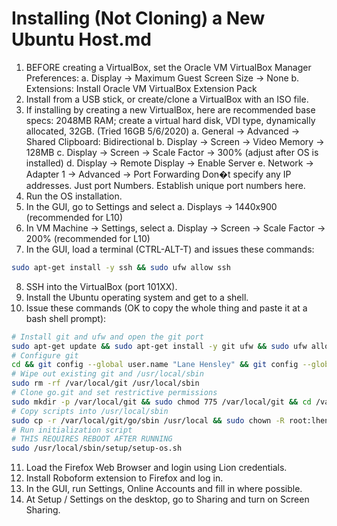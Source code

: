 ﻿# Installing (Not Cloning) a New Ubuntu Host.md

1. BEFORE creating a VirtualBox, set the Oracle VM VirtualBox Manager Preferences:
	a. Display -> Maximum Guest Screen Size -> None
	b. Extensions: Install Oracle VM VirtualBox Extension Pack
2. Install from a USB stick, or create/clone a VirtualBox with an ISO file.
3. If installing by creating a new VirtualBox, here are recommended base specs: 2048MB RAM; create a virtual hard disk, VDI type, dynamically allocated, 32GB. (Tried 16GB 5/6/2020)
   a. General -> Advanced -> Shared Clipboard: Bidirectional
   b. Display -> Screen -> Video Memory -> 128MB
   c. Display -> Screen -> Scale Factor -> 300% (adjust after OS is installed)
   d. Display -> Remote Display -> Enable Server
   e. Network -> Adapter 1 -> Advanced -> Port Forwarding
        Don�t specify any IP addresses. Just port Numbers. Establish unique port numbers here.
4. Run the OS installation.
5. In the GUI, go to Settings and select
	a. Displays -> 1440x900 (recommended for L10)
6. In VM Machine -> Settings, select
	a. Display -> Screen -> Scale Factor -> 200% (recommended for L10)
7. In the GUI, load a terminal (CTRL-ALT-T) and issues these commands:
```bash
sudo apt-get install -y ssh && sudo ufw allow ssh
```
8. SSH into the VirtualBox (port 101XX).
9.	Install the Ubuntu operating system and get to a shell.
10.	Issue these commands (OK to copy the whole thing and paste it at a bash shell prompt):
```bash
# Install git and ufw and open the git port
sudo apt-get update && sudo apt-get install -y git ufw && sudo ufw allow git
# Configure git
cd && git config --global user.name "Lane Hensley" && git config --global user.email "lane.hensley@alumni.duke.edu" && git config --global credential.helper store && git config --global credential.helper cache && git config --global credential.helper 'cache --timeout=600'
# Wipe out existing git and /usr/local/sbin
sudo rm -rf /var/local/git /usr/local/sbin
# Clone go.git and set restrictive permissions
sudo mkdir -p /var/local/git && sudo chmod 775 /var/local/git && cd /var/local/git && sudo git clone https://github.com/lhensley/go.git && sudo chmod -R 400 /var/local/git && cd
# Copy scripts into /usr/local/sbin
sudo cp -r /var/local/git/go/sbin /usr/local && sudo chown -R root:lhensley /usr/local/sbin && sudo find /usr/local/sbin -type d -print0 | sudo xargs -0 chmod 750 && sudo find /usr/local/sbin -type f -print0 | sudo xargs -0 chmod 440 && sudo chmod -R 400 /var/local/git/go/configs && sudo chmod 540 /usr/local/sbin/*.sh /usr/local/sbin/setup/*.sh /usr/local/sbin/*.py /usr/local/sbin/ccextractor
# Run initialization script
# THIS REQUIRES REBOOT AFTER RUNNING
sudo /usr/local/sbin/setup/setup-os.sh
```
11. Load the Firefox Web Browser and login using Lion credentials.
12. Install Roboform extension to Firefox and log in.
13. In the GUI, run Settings, Online Accounts and fill in where possible.
14. At Setup / Settings on the desktop, go to Sharing and turn on Screen Sharing.